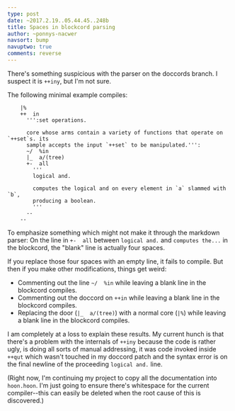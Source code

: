 ```yaml
---
type: post
date: ~2017.2.19..05.44.45..248b
title: Spaces in blockcord parsing
author: ~ponnys-nacwer
navsort: bump
navuptwo: true
comments: reverse
---
```


There's something suspicious with the parser on the doccords branch. I suspect it is `++iny`, but I'm not sure.

The following minimal example compiles:

```
    |%
    ++  in
      ''':set operations.

      core whose arms contain a variety of functions that operate on `++set`s. its
      sample accepts the input `++set` to be manipulated.''':
      ~/  %in
      |_  a/(tree)
      +-  all
        '''
        logical and.
        
        computes the logical and on every element in `a` slammed with `b`,
        producing a boolean.
        '''
      --
    --
```

To emphasize something which might not make it through the markdown parser: On the line in `+-  all` between `logical and.` and `computes the...` in the blockcord, the "blank" line is actually four spaces.

If you replace those four spaces with an empty line, it fails to compile. But then if you make other modifications, things get weird:

- Commenting out the line `~/  %in` while leaving a blank line in the blockcord compiles.
- Commenting out the doccord on `++in` while leaving a blank line in the blockcord compiles.
- Replacing the door (`|_  a/(tree)`) with a normal core (`|%`) while leaving a blank line in the blockcord compiles.

I am completely at a loss to explain these results. My current hunch is that there's a problem with the internals of `++iny` because the code is rather ugly, is doing all sorts of manual addressing, it was code invoked inside `++qut` which  wasn't touched in my doccord patch and the syntax error is on the final newline of the proceeding `logical and.` line.

(Right now, I'm continuing my project to copy all the documentation into `hoon.hoon`. I'm just going to ensure there's whitespace for the current compiler--this can easily be deleted when the root cause of this is discovered.)
